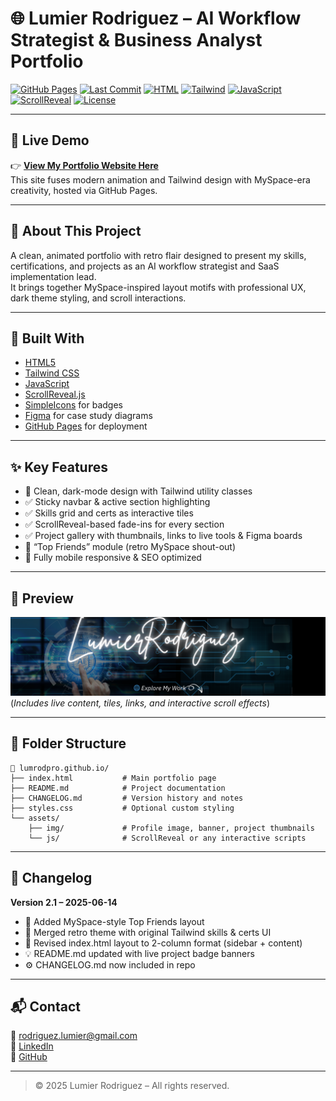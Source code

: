 # 🌐 Lumier Rodriguez – AI Workflow Strategist & Business Analyst Portfolio

[![GitHub Pages](https://img.shields.io/badge/GitHub%20Pages-success-brightgreen?style=flat-square&logo=github)](https://fundscatcher.github.io)
[![Last Commit](https://img.shields.io/badge/last%20commit-today-purple?style=flat-square)](https://github.com/FundsCatcher/lumrodpro.github.io/commits/main)
[![HTML](https://img.shields.io/badge/HTML-100%25-orange?style=flat-square&logo=html5&logoColor=white)](https://developer.mozilla.org/en-US/docs/Web/HTML)
[![Tailwind](https://img.shields.io/badge/Tailwind_CSS-✓-38B2AC?style=flat-square&logo=tailwind-css&logoColor=white)](https://tailwindcss.com/)
[![JavaScript](https://img.shields.io/badge/JavaScript-enabled-yellow?style=flat-square&logo=javascript&logoColor=black)](https://developer.mozilla.org/en-US/docs/Web/JavaScript)
[![ScrollReveal](https://img.shields.io/badge/ScrollReveal-animation-blue?style=flat-square)](https://scrollrevealjs.org/)
[![License](https://img.shields.io/badge/License-Proprietary-red?style=flat-square)](LICENSE)

---

## 🚀 Live Demo

👉 **[View My Portfolio Website Here](https://fundscatcher.github.io/lumrodpro.github.io/)**  
This site fuses modern animation and Tailwind design with MySpace-era creativity, hosted via GitHub Pages.

---

## 🧠 About This Project

A clean, animated portfolio with retro flair designed to present my skills, certifications, and projects as an AI workflow strategist and SaaS implementation lead.  
It brings together MySpace-inspired layout motifs with professional UX, dark theme styling, and scroll interactions.

---

## 🧰 Built With

- [HTML5](https://developer.mozilla.org/en-US/docs/Web/HTML)
- [Tailwind CSS](https://tailwindcss.com/)
- [JavaScript](https://developer.mozilla.org/en-US/docs/Web/JavaScript)
- [ScrollReveal.js](https://scrollrevealjs.org/)
- [SimpleIcons](https://simpleicons.org/) for badges
- [Figma](https://figma.com/) for case study diagrams
- [GitHub Pages](https://pages.github.com) for deployment

---

## ✨ Key Features

- 🎨 Clean, dark-mode design with Tailwind utility classes
- ✅ Sticky navbar & active section highlighting
- ✅ Skills grid and certs as interactive tiles
- ✅ ScrollReveal-based fade-ins for every section
- ✅ Project gallery with thumbnails, links to live tools & Figma boards
- 👯 “Top Friends” module (retro MySpace shout-out)
- 📱 Fully mobile responsive & SEO optimized

---

## 📸 Preview

![Preview Screenshot](./assets/banner.png)  
(*Includes live content, tiles, links, and interactive scroll effects*)

---

## 📁 Folder Structure

```
📁 lumrodpro.github.io/
├── index.html           # Main portfolio page
├── README.md            # Project documentation
├── CHANGELOG.md         # Version history and notes
├── styles.css           # Optional custom styling
└── assets/
    ├── img/             # Profile image, banner, project thumbnails
    └── js/              # ScrollReveal or any interactive scripts
```

---

## 📜 Changelog

**Version 2.1 – 2025-06-14**
- 👯 Added MySpace-style Top Friends layout
- 🧠 Merged retro theme with original Tailwind skills & certs UI
- 🎯 Revised index.html layout to 2-column format (sidebar + content)
- 💡 README.md updated with live project badge banners
- ⚙️ CHANGELOG.md now included in repo

---

## 📬 Contact

📧 [rodriguez.lumier@gmail.com](mailto:rodriguez.lumier@gmail.com)  
🔗 [LinkedIn](https://linkedin.com/in/lumrodri)  
🐙 [GitHub](https://github.com/FundsCatcher)

---

> © 2025 Lumier Rodriguez – All rights reserved.
